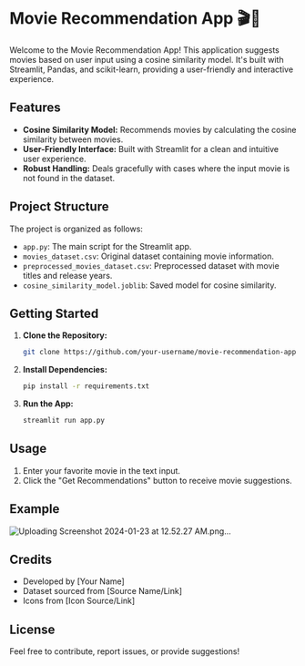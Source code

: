 # Movie Recommendation App 🎬🍿

Welcome to the Movie Recommendation App! This application suggests movies based on user input using a cosine similarity model. It's built with Streamlit, Pandas, and scikit-learn, providing a user-friendly and interactive experience.

## Features

- **Cosine Similarity Model:** Recommends movies by calculating the cosine similarity between movies.
- **User-Friendly Interface:** Built with Streamlit for a clean and intuitive user experience.
- **Robust Handling:** Deals gracefully with cases where the input movie is not found in the dataset.

## Project Structure

The project is organized as follows:

- `app.py`: The main script for the Streamlit app.
- `movies_dataset.csv`: Original dataset containing movie information.
- `preprocessed_movies_dataset.csv`: Preprocessed dataset with movie titles and release years.
- `cosine_similarity_model.joblib`: Saved model for cosine similarity.

## Getting Started

1. **Clone the Repository:**

    ```bash
    git clone https://github.com/your-username/movie-recommendation-app.git
    ```

2. **Install Dependencies:**

    ```bash
    pip install -r requirements.txt
    ```

3. **Run the App:**

    ```bash
    streamlit run app.py
    ```

## Usage

1. Enter your favorite movie in the text input.
2. Click the "Get Recommendations" button to receive movie suggestions.

## Example

![Uploading Screenshot 2024-01-23 at 12.52.27 AM.png…]()

## Credits

- Developed by [Your Name]
- Dataset sourced from [Source Name/Link]
- Icons from [Icon Source/Link]

## License

Feel free to contribute, report issues, or provide suggestions!

